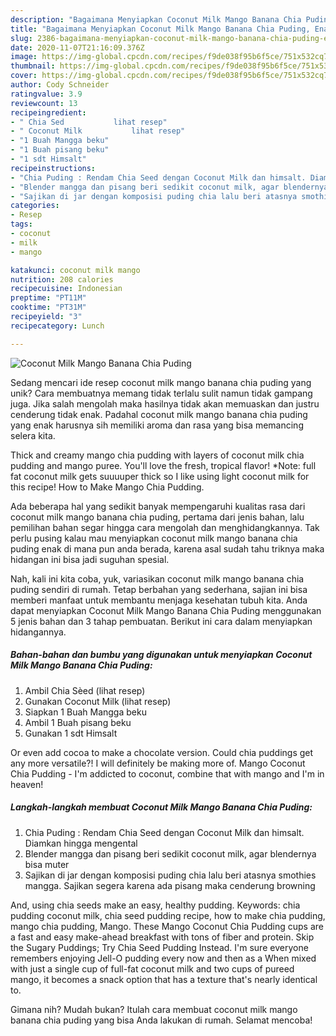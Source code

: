 ```yaml
---
description: "Bagaimana Menyiapkan Coconut Milk Mango Banana Chia Puding, Enak"
title: "Bagaimana Menyiapkan Coconut Milk Mango Banana Chia Puding, Enak"
slug: 2386-bagaimana-menyiapkan-coconut-milk-mango-banana-chia-puding-enak
date: 2020-11-07T21:16:09.376Z
image: https://img-global.cpcdn.com/recipes/f9de038f95b6f5ce/751x532cq70/coconut-milk-mango-banana-chia-puding-foto-resep-utama.jpg
thumbnail: https://img-global.cpcdn.com/recipes/f9de038f95b6f5ce/751x532cq70/coconut-milk-mango-banana-chia-puding-foto-resep-utama.jpg
cover: https://img-global.cpcdn.com/recipes/f9de038f95b6f5ce/751x532cq70/coconut-milk-mango-banana-chia-puding-foto-resep-utama.jpg
author: Cody Schneider
ratingvalue: 3.9
reviewcount: 13
recipeingredient:
- " Chia Sed           lihat resep"
- " Coconut Milk           lihat resep"
- "1 Buah Mangga beku"
- "1 Buah pisang beku"
- "1 sdt Himsalt"
recipeinstructions:
- "Chia Puding : Rendam Chia Seed dengan Coconut Milk dan himsalt. Diamkan hingga mengental"
- "Blender mangga dan pisang beri sedikit coconut milk, agar blendernya bisa muter"
- "Sajikan di jar dengan komposisi puding chia lalu beri atasnya smothies mangga. Sajikan segera karena ada pisang maka cenderung browning"
categories:
- Resep
tags:
- coconut
- milk
- mango

katakunci: coconut milk mango 
nutrition: 208 calories
recipecuisine: Indonesian
preptime: "PT11M"
cooktime: "PT31M"
recipeyield: "3"
recipecategory: Lunch

---
```



![Coconut Milk Mango Banana Chia Puding](https://img-global.cpcdn.com/recipes/f9de038f95b6f5ce/751x532cq70/coconut-milk-mango-banana-chia-puding-foto-resep-utama.jpg)

Sedang mencari ide resep coconut milk mango banana chia puding yang unik? Cara membuatnya memang tidak terlalu sulit namun tidak gampang juga. Jika salah mengolah maka hasilnya tidak akan memuaskan dan justru cenderung tidak enak. Padahal coconut milk mango banana chia puding yang enak harusnya sih memiliki aroma dan rasa yang bisa memancing selera kita.

Thick and creamy mango chia pudding with layers of coconut milk chia pudding and mango puree. You&#39;ll love the fresh, tropical flavor! *Note: full fat coconut milk gets suuuuper thick so I like using light coconut milk for this recipe! How to Make Mango Chia Pudding.

Ada beberapa hal yang sedikit banyak mempengaruhi kualitas rasa dari coconut milk mango banana chia puding, pertama dari jenis bahan, lalu pemilihan bahan segar hingga cara mengolah dan menghidangkannya. Tak perlu pusing kalau mau menyiapkan coconut milk mango banana chia puding enak di mana pun anda berada, karena asal sudah tahu triknya maka hidangan ini bisa jadi suguhan spesial.


Nah, kali ini kita coba, yuk, variasikan coconut milk mango banana chia puding sendiri di rumah. Tetap berbahan yang sederhana, sajian ini bisa memberi manfaat untuk membantu menjaga kesehatan tubuh kita. Anda dapat menyiapkan Coconut Milk Mango Banana Chia Puding menggunakan 5 jenis bahan dan 3 tahap pembuatan. Berikut ini cara dalam menyiapkan hidangannya.

<!--inarticleads1-->

##### Bahan-bahan dan bumbu yang digunakan untuk menyiapkan Coconut Milk Mango Banana Chia Puding:

1. Ambil  Chia Sèed           (lihat resep)
1. Gunakan  Coconut Milk           (lihat resep)
1. Siapkan 1 Buah Mangga beku
1. Ambil 1 Buah pisang beku
1. Gunakan 1 sdt Himsalt


Or even add cocoa to make a chocolate version. Could chia puddings get any more versatile?! I will definitely be making more of. Mango Coconut Chia Pudding - I&#39;m addicted to coconut, combine that with mango and I&#39;m in heaven! 

<!--inarticleads2-->

##### Langkah-langkah membuat Coconut Milk Mango Banana Chia Puding:

1. Chia Puding : Rendam Chia Seed dengan Coconut Milk dan himsalt. Diamkan hingga mengental
1. Blender mangga dan pisang beri sedikit coconut milk, agar blendernya bisa muter
1. Sajikan di jar dengan komposisi puding chia lalu beri atasnya smothies mangga. Sajikan segera karena ada pisang maka cenderung browning


And, using chia seeds make an easy, healthy pudding. Keywords: chia pudding coconut milk, chia seed pudding recipe, how to make chia pudding, mango chia pudding, Mango. These Mango Coconut Chia Pudding cups are a fast and easy make-ahead breakfast with tons of fiber and protein. Skip the Sugary Puddings; Try Chia Seed Pudding Instead. I&#39;m sure everyone remembers enjoying Jell-O pudding every now and then as a When mixed with just a single cup of full-fat coconut milk and two cups of pureed mango, it becomes a snack option that has a texture that&#39;s nearly identical to. 

Gimana nih? Mudah bukan? Itulah cara membuat coconut milk mango banana chia puding yang bisa Anda lakukan di rumah. Selamat mencoba!
